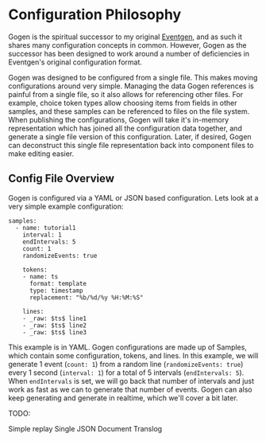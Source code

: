 # Configuration Philosophy

Gogen is the spiritual successor to my original [Eventgen](https://github.com/splunk/eventgen), and as such it shares many configuration concepts in common.  However, Gogen as the successor has been designed to work around a number of deficiencies in Eventgen's original configuration format.  

Gogen was designed to be configured from a single file.  This makes moving configurations around very simple.  Managing the data Gogen references is painful from a single file, so it also allows for referencing other files.  For example, choice token types allow choosing items from fields in other samples, and these samples can be referenced to files on the file system.  When publishing the configurations, Gogen will take it's in-memory representation which has joined all the configuration data together, and generate a single file version of this configuration.  Later, if desired, Gogen can deconstruct this single file representation back into component files to make editing easier.

## Config File Overview

Gogen is configured via a YAML or JSON based configuration.  Lets look at a very simple example configuration:

    samples:
      - name: tutorial1
        interval: 1
        endIntervals: 5
        count: 1
        randomizeEvents: true
        
        tokens:
        - name: ts
          format: template                                                                                                                     
          type: timestamp
          replacement: "%b/%d/%y %H:%M:%S"

        lines:
        - _raw: $ts$ line1
        - _raw: $ts$ line2
        - _raw: $ts$ line3

This example is in YAML.  Gogen configurations are made up of Samples, which contain some configuration, tokens, and lines.  In this example, we will generate 1 event (`count: 1`) from a random line (`randomizeEvents: true`) every 1 second (`interval: 1`) for a total of 5 intervals (`endIntervals: 5`).  When `endIntervals` is set, we will go back that number of intervals and just work as fast as we can to generate that number of events.  Gogen can also keep generating and generate in realtime, which we'll cover a bit later.  


TODO:

Simple replay
Single JSON Document
Translog
